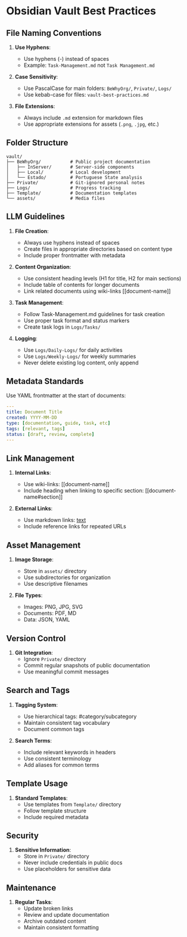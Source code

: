 # Obsidian Vault Best Practices

## File Naming Conventions

1. **Use Hyphens**: 
   - Use hyphens (-) instead of spaces
   - Example: `Task-Management.md` not `Task Management.md`

2. **Case Sensitivity**:
   - Use PascalCase for main folders: `BeWhyOrg/`, `Private/`, `Logs/`
   - Use kebab-case for files: `vault-best-practices.md`

3. **File Extensions**:
   - Always include `.md` extension for markdown files
   - Use appropriate extensions for assets (`.png`, `.jpg`, etc.)

## Folder Structure

```
vault/
├── BeWhyOrg/           # Public project documentation
│   ├── InServer/       # Server-side components
│   ├── Local/          # Local development
│   └── Estado/         # Portuguese State analysis
├── Private/            # Git-ignored personal notes
├── Logs/               # Progress tracking
├── Template/           # Documentation templates
└── assets/             # Media files
```

## LLM Guidelines

1. **File Creation**:
   - Always use hyphens instead of spaces
   - Create files in appropriate directories based on content type
   - Include proper frontmatter with metadata

2. **Content Organization**:
   - Use consistent heading levels (H1 for title, H2 for main sections)
   - Include table of contents for longer documents
   - Link related documents using wiki-links [[document-name]]

3. **Task Management**:
   - Follow Task-Management.md guidelines for task creation
   - Use proper task format and status markers
   - Create task logs in `Logs/Tasks/`

4. **Logging**:
   - Use `Logs/Daily-Logs/` for daily activities
   - Use `Logs/Weekly-Logs/` for weekly summaries
   - Never delete existing log content, only append

## Metadata Standards

Use YAML frontmatter at the start of documents:

```yaml
---
title: Document Title
created: YYYY-MM-DD
type: [documentation, guide, task, etc]
tags: [relevant, tags]
status: [draft, review, complete]
---
```

## Link Management

1. **Internal Links**:
   - Use wiki-links: [[document-name]]
   - Include heading when linking to specific section: [[document-name#section]]

2. **External Links**:
   - Use markdown links: [text](url)
   - Include reference links for repeated URLs

## Asset Management

1. **Image Storage**:
   - Store in `assets/` directory
   - Use subdirectories for organization
   - Use descriptive filenames

2. **File Types**:
   - Images: PNG, JPG, SVG
   - Documents: PDF, MD
   - Data: JSON, YAML

## Version Control

1. **Git Integration**:
   - Ignore `Private/` directory
   - Commit regular snapshots of public documentation
   - Use meaningful commit messages

## Search and Tags

1. **Tagging System**:
   - Use hierarchical tags: #category/subcategory
   - Maintain consistent tag vocabulary
   - Document common tags

2. **Search Terms**:
   - Include relevant keywords in headers
   - Use consistent terminology
   - Add aliases for common terms

## Template Usage

1. **Standard Templates**:
   - Use templates from `Template/` directory
   - Follow template structure
   - Include required metadata

## Security

1. **Sensitive Information**:
   - Store in `Private/` directory
   - Never include credentials in public docs
   - Use placeholders for sensitive data

## Maintenance

1. **Regular Tasks**:
   - Update broken links
   - Review and update documentation
   - Archive outdated content
   - Maintain consistent formatting